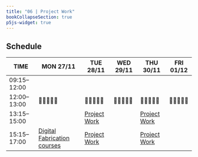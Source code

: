 ```yaml
---
title: "06 | Project Work"
bookCollapseSection: true
p5js-widget: true
---
```


## Schedule

<div class="calendar">

| TIME | MON 27/11 | TUE 28/11 | WED 29/11 | THU 30/11 | FRI 01/12 |
| --- | --- | --- | --- | --- | --- |
| 09:15–12:00 |  |  |  |  |  |
| 12:00–13:00| 🥗🍜🍱🍝🍕 | 🥗🍜🍱🍝🍕 | 🥗🍜🍱🍝🍕 | 🥗🍜🍱🍝🍕 | 🥗🍜🍱🍝🍕 |
| 13:15–15:00 |  | [Project Work](./lesson-01) |  | [Project Work](./lesson-02) |  |
| 15:15–17:00 | [Digital Fabrication courses](./lecture) | [Project Work](./lesson-01) |  | [Project Work](./lesson-02) |  |

</div> 
